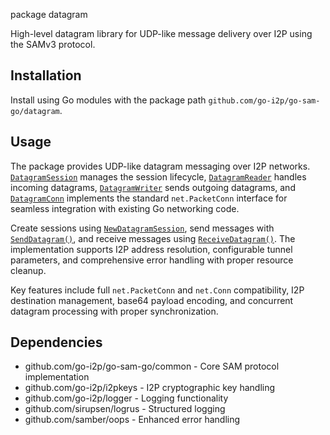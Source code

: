 package datagram

High-level datagram library for UDP-like message delivery over I2P using the SAMv3 protocol.

## Installation

Install using Go modules with the package path `github.com/go-i2p/go-sam-go/datagram`.

## Usage

The package provides UDP-like datagram messaging over I2P networks. [`DatagramSession`](datagram/types.go) manages the session lifecycle, [`DatagramReader`](datagram/types.go) handles incoming datagrams, [`DatagramWriter`](datagram/types.go) sends outgoing datagrams, and [`DatagramConn`](datagram/types.go) implements the standard `net.PacketConn` interface for seamless integration with existing Go networking code.

Create sessions using [`NewDatagramSession`](datagram/session.go), send messages with [`SendDatagram()`](datagram/session.go), and receive messages using [`ReceiveDatagram()`](datagram/session.go). The implementation supports I2P address resolution, configurable tunnel parameters, and comprehensive error handling with proper resource cleanup.

Key features include full `net.PacketConn` and `net.Conn` compatibility, I2P destination management, base64 payload encoding, and concurrent datagram processing with proper synchronization.

## Dependencies

- github.com/go-i2p/go-sam-go/common - Core SAM protocol implementation
- github.com/go-i2p/i2pkeys - I2P cryptographic key handling  
- github.com/go-i2p/logger - Logging functionality
- github.com/sirupsen/logrus - Structured logging
- github.com/samber/oops - Enhanced error handling